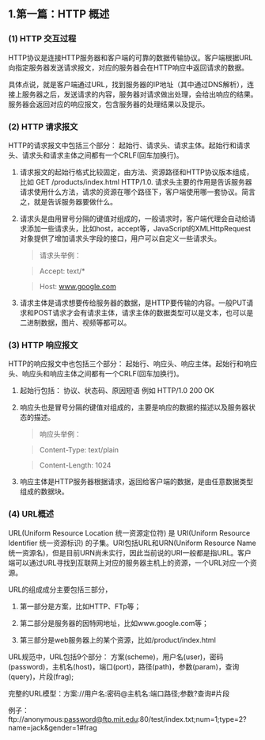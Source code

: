 ## 1.第一篇：HTTP 概述

### (1) HTTP 交互过程
HTTP协议是连接HTTP服务器和客户端的可靠的数据传输协议。客户端根据URL向指定服务器发送请求报文，对应的服务器会在HTTP响应中返回请求的数据。

具体点说，就是客户端通过URL，找到服务器的IP地址（其中通过DNS解析），连接上服务器之后，发送请求的内容，服务器对请求做出处理，会给出响应的结果。服务器会返回对应的响应报文，包含服务器的处理结果以及提示。
### (2) HTTP 请求报文

HTTP的请求报文中包括三个部分： 起始行、请求头、请求主体。起始行和请求头、请求头和请求主体之间都有一个CRLF(回车加换行)。

 1. 请求报文的起始行格式比较固定，由方法、资源路径和HTTP协议版本组成，比如 GET /products/index.html HTTP/1.0. 请求头主要的作用是告诉服务器请求使用什么方法，请求的资源在哪个路径下，客户端使用哪一套协议。简言之，就是告诉服务器要做什么。

 2. 请求头是由用冒号分隔的键值对组成的，一般请求时，客户端代理会自动给请求添加一些请求头，比如host，accept等，JavaScript的XMLHttpRequest对象提供了增加请求头字段的接口，用户可以自定义一些请求头。
    > 请求头举例： 

    > Accept: text/*

    > Host: www.google.com

 3. 请求主体是请求想要传给服务器的数据，是HTTP要传输的内容。一般PUT请求和POST请求才会有请求主体，请求主体的数据类型可以是文本，也可以是二进制数据，图片、视频等都可以。

### (3) HTTP 响应报文

HTTP的响应报文中也包括三个部分： 起始行、响应头、响应主体。起始行和响应头、响应头和响应主体之间都有一个CRLF(回车加换行)。

 1. 起始行包括： 协议、状态码、原因短语  例如 HTTP/1.0 200 OK

 2. 响应头也是冒号分隔的键值对组成的，主要是响应的数据的描述以及服务器状态的描述。
 
    > 响应头举例：

    > Content-Type: text/plain

    > Content-Length: 1024

 3. 响应主体是HTTP服务器根据请求，返回给客户端的数据，是由任意数据类型组成的数据块。

### (4) URL概述

URL(Uniform Resource Location 统一资源定位符) 是 URI(Uniform Resource Identifier 统一资源标识) 的子集。URI包括URL和URN(Uniform Resource Name 统一资源名)，但是目前URN尚未实行，因此当前说的URI一般都是指URL。客户端可以通过URL寻找到互联网上对应的服务器主机上的资源，一个URL对应一个资源。

URL的组成成分主要包括三部分，

  1. 第一部分是方案，比如HTTP、FTp等；

  2. 第二部分是服务器的因特网地址，比如www.google.com等；

  3. 第三部分是web服务器上的某个资源，比如/product/index.html

URL规范中，URL包括9个部分： 方案(scheme)，用户名(user)，密码(password)，主机名(host)，端口(port)，路径(path)，参数(param)，查询(query)，片段(frag);

  完整的URL模型：方案://用户名:密码@主机名:端口路径;参数?查询#片段

  例子： ftp://anonymous:password@ftp.mit.edu:80/test/index.txt;num=1;type=2?name=jack&gender=1#frag



    